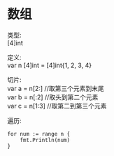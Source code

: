 # 数组

类型:  
[4]int

定义:  
var n [4]int = [4]int{1, 2, 3, 4}

切片:  
var a = n[2:]  //取第三个元素到末尾  
var b = n[:2]  //取头到第二个元素  
var c = n[1:3] //取第二到第三个元素

遍历:
```
for num := range n {
	fmt.Println(num)
}
```

